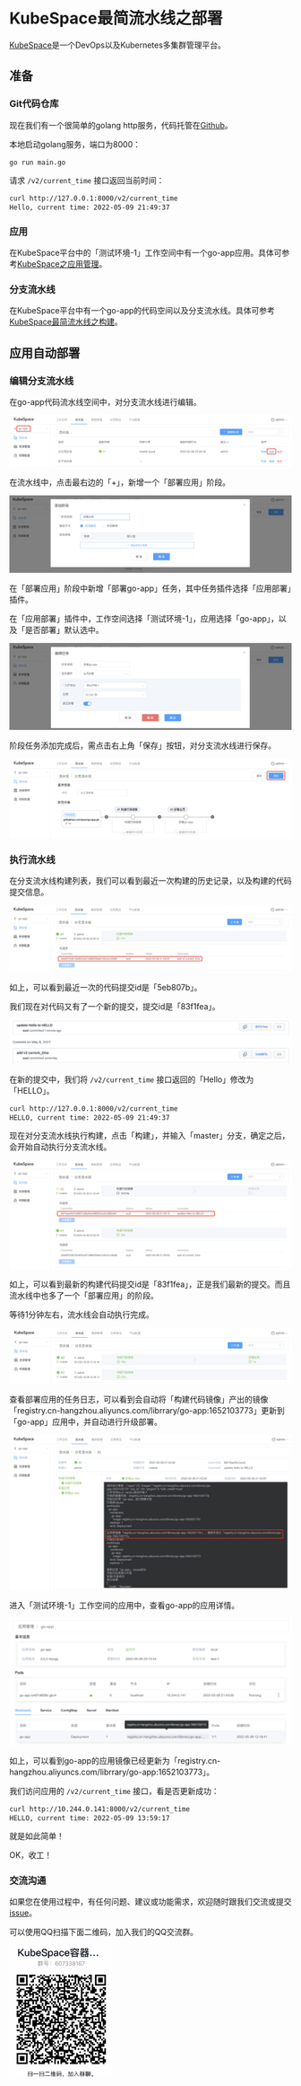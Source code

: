 # KubeSpace最简流水线之部署

[KubeSpace](https://kubespace.cn)是一个DevOps以及Kubernetes多集群管理平台。

## 准备

### Git代码仓库

现在我们有一个很简单的golang http服务，代码托管在[Github](https://github.com/lzeen/go-app)。

本地启动golang服务，端口为8000：

```
go run main.go
```

请求 `/v2/current_time` 接口返回当前时间：

```
curl http://127.0.0.1:8000/v2/current_time
Hello, current time: 2022-05-09 21:49:37
```

### 应用

在KubeSpace平台中的「测试环境-1」工作空间中有一个go-app应用。具体可参考[KubeSpace之应用管理]()。

### 分支流水线

在KubeSpace平台中有一个go-app的代码空间以及分支流水线。具体可参考[KubeSpace最简流水线之构建]()。

## 应用自动部署

### 编辑分支流水线

在go-app代码流水线空间中，对分支流水线进行编辑。

![image-20220509211730987](images/deploy_edit.png)

在流水线中，点击最右边的「+」，新增一个「部署应用」阶段。

![image-20220509211945672](images/deploye_add_stage.png)

在「部署应用」阶段中新增「部署go-app」任务，其中任务插件选择「应用部署」插件。

在「应用部署」插件中，工作空间选择「测试环境-1」，应用选择「go-app」，以及「是否部署」默认选中。

![image-20220509212227059](images/deploy_add_job.png)

阶段任务添加完成后，需点击右上角「保存」按钮，对分支流水线进行保存。

![image-20220509212502898](images/deploy_save_pipeline.png)

### 执行流水线

在分支流水线构建列表，我们可以看到最近一次构建的历史记录，以及构建的代码提交信息。

![image-20220509212959185](images/deploy_build_latest.png)

如上，可以看到最近一次的代码提交id是「5eb807b」。

我们现在对代码又有了一个新的提交，提交id是「83f1fea」。	

![image-20220509213502336](images/deploy_update_git.png)

在新的提交中，我们将 `/v2/current_time` 接口返回的「Hello」修改为「HELLO」。

```
curl http://127.0.0.1:8000/v2/current_time
HELLO, current time: 2022-05-09 21:49:37
```

现在对分支流水线执行构建，点击「构建」，并输入「master」分支，确定之后，会开始自动执行分支流水线。

![image-20220509214441151](images/deploy_commit_build.png)

如上，可以看到最新的构建代码提交id是「83f1fea」，正是我们最新的提交。而且流水线中也多了一个「部署应用」的阶段。

等待1分钟左右，流水线会自动执行完成。

![image-20220509215158530](images/deploy_build_success.png)

查看部署应用的任务日志，可以看到会自动将「构建代码镜像」产出的镜像「registry.cn-hangzhou.aliyuncs.com/librrary/go-app:1652103773」更新到「go-app」应用中，并自动进行升级部署。

![image-20220509215454973](images/deploy_job_log.png)

进入「测试环境-1」工作空间的应用中，查看go-app的应用详情。

![image-20220509215826471](images/deploy_app_detail.png)

如上，可以看到go-app的应用镜像已经更新为「registry.cn-hangzhou.aliyuncs.com/librrary/go-app:1652103773」。

我们访问应用的 `/v2/current_time` 接口，看是否更新成功：

```
curl http://10.244.0.141:8000/v2/current_time
HELLO, current time: 2022-05-09 13:59:17
```

就是如此简单！

OK，收工！

### 交流沟通

如果您在使用过程中，有任何问题、建议或功能需求，欢迎随时跟我们交流或提交[issue](https://github.com/kubespace/kubespace/issues)。

可以使用QQ扫描下面二维码，加入我们的QQ交流群。

<img src="/docs/images/qq-qrcode.png" alt="image-20220508162905664" style="zoom:30%;" />